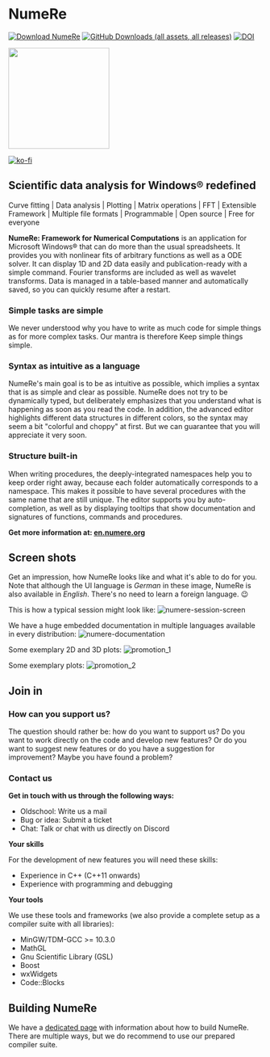 # NumeRe

[![Download NumeRe](https://img.shields.io/sourceforge/dt/numere?logo=sourceforge)](https://sourceforge.net/projects/numere/files/latest/download)
[![GitHub Downloads (all assets, all releases)](https://img.shields.io/github/downloads/numere-org/NumeRe/total?logo=github)](https://github.com/numere-org/NumeRe/releases)
[![DOI](https://zenodo.org/badge/DOI/10.5281/zenodo.10617501.svg)](https://doi.org/10.5281/zenodo.10617501)

<img src="https://sourceforge.net/cdn/syndication/badge_img/2548459/oss-community-choice-black" width="200px" />

[![ko-fi](https://ko-fi.com/img/githubbutton_sm.svg)](https://ko-fi.com/numere)

## Scientific data analysis for Windows® redefined

Curve fitting | Data analysis | Plotting | Matrix operations | FFT | Extensible Framework | Multiple file formats | Programmable | Open source | Free for everyone

**NumeRe: Framework for Numerical Computations** is an application for Microsoft Windows® that can do more than the usual spreadsheets. It provides you with
nonlinear fits of arbitrary functions as well as a ODE solver. It can display 1D and 2D data easily and publication-ready with a simple command. Fourier
transforms are included as well as wavelet transforms. Data is managed in a table-based manner and automatically saved, so you can quickly resume after a
restart.

### Simple tasks are simple

We never understood why you have to write as much code for simple things as for more complex tasks. Our mantra is therefore Keep simple things simple.

### Syntax as intuitive as a language

NumeRe's main goal is to be as intuitive as possible, which implies a syntax that is as simple and clear as possible. NumeRe does not try to be dynamically
typed, but deliberately emphasizes that you understand what is happening as soon as you read the code. In addition, the advanced editor highlights different
data structures in different colors, so the syntax may seem a bit "colorful and choppy" at first. But we can guarantee that you will appreciate it very soon.

### Structure built-in

When writing procedures, the deeply-integrated namespaces help you to keep order right away, because each folder automatically corresponds to a namespace.
This makes it possible to have several procedures with the same name that are still unique. The editor supports you by auto-completion, as well as by
displaying tooltips that show documentation and signatures of functions, commands and procedures.

**Get more information at: [en.numere.org](https://en.numere.org)**

## Screen shots

Get an impression, how NumeRe looks like and what it's able to do for you. Note that although the UI language is *German* in these image, NumeRe is also available in *English*. There's no need to learn a foreign language. 😉

This is how a typical session might look like:
![numere-session-screen](https://github.com/numere-org/NumeRe/assets/87755490/f6418ddc-eebc-4a47-9de4-d9c467b01d27)

We have a huge embedded documentation in multiple languages available in every distribution:
![numere-documentation](https://github.com/numere-org/NumeRe/assets/87755490/dbf8a8fd-3f73-4588-95a8-75347a262f12)

Some exemplary 2D and 3D plots:
![promotion_1](https://github.com/numere-org/NumeRe/assets/87755490/9af0939d-d3d6-4104-8938-1cafe550f1f9)

Some exemplary plots:
![promotion_2](https://github.com/numere-org/NumeRe/assets/87755490/1ac3056c-85df-4d44-8555-7647fdda7c0c)

## Join in

### How can you support us?

The question should rather be: how do you want to support us? Do you want to work directly on the code and develop new features? Or do you want to suggest
new features or do you have a suggestion for improvement? Maybe you have found a problem?

### Contact us

**Get in touch with us through the following ways:**
- Oldschool: Write us a mail
- Bug or idea: Submit a ticket
- Chat: Talk or chat with us directly on Discord

**Your skills**

For the development of new features you will need these skills:
- Experience in C++ (C++11 onwards)
- Experience with programming and debugging

**Your tools**

We use these tools and frameworks (we also provide a complete setup as a compiler suite with all libraries):
- MinGW/TDM-GCC >= 10.3.0
- MathGL
- Gnu Scientific Library (GSL)
- Boost
- wxWidgets
- Code::Blocks

## Building NumeRe

We have a [dedicated page](https://github.com/numere-org/NumeRe/wiki/HowTo:-Build-NumeRe) with information about how to build NumeRe. There are multiple ways, but we do recommend to use our prepared compiler suite.
